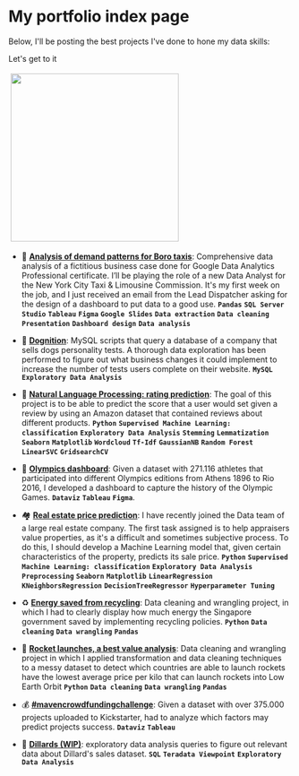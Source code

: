 # My portfolio index page

Below, I'll be posting the best projects I've done to hone my data skills:

Let's get to it

<img src="https://media0.giphy.com/media/cXblnKXr2BQOaYnTni/giphy.gif" height="300" style="vertical-align:top; margin:4px">

- 🚕 **[Analysis of demand patterns for Boro taxis](https://github.com/gpozzi/capstone-google-analytics/blob/main/README.md)**: Comprehensive data analysis of a fictitious business case done for Google Data Analytics Professional certificate. I’ll be playing the role of a new Data Analyst for the New York City Taxi & Limousine Commission. It's my first week on the job, and I just received an email from the Lead Dispatcher asking for the design of a dashboard to put data to a good use. **`Pandas`** **`SQL Server Studio`** **`Tableau`** **`Figma`** **`Google Slides`** **`Data extraction`** **`Data cleaning`** **`Presentation`** **`Dashboard design`** **`Data analysis`**

- 🐶 **[Dognition](https://github.com/gpozzi/sql-projects/tree/main/managing-big-data-with-sql/dognition)**: MySQL scripts that query a database of a company that sells dogs personality tests. A thorough data exploration has been performed to figure out what business changes it could implement to increase the number of tests users complete on their website. **`MySQL`** **`Exploratory Data Analysis`**

- 💬 **[Natural Language Processing: rating prediction](https://github.com/gpozzi/machine-learning/tree/master/acamica-data-scientist/nlp)**: The goal of this project is to be able to predict the score that a user would set given a review by using an Amazon dataset that contained reviews about different products. **`Python`** **`Supervised Machine Learning: classification`** **`Exploratory Data Analysis`** **`Stemming`** **`Lemmatization`** **`Seaborn`** **`Matplotlib`** **`Wordcloud`** **`Tf-Idf`** **`GaussianNB`** **`Random Forest`** **`LinearSVC`** **`GridsearchCV`**

- 🏅 **[Olympics dashboard](https://github.com/gpozzi/data-visualization/tree/main/olympics-dashboard)**: Given a dataset with 271.116 athletes that participated into different Olympics editions from Athens 1896 to Rio 2016, I developed a dashboard to capture the history of the Olympic Games. **`Dataviz`** **`Tableau`** **`Figma`**.

- 🏘️ **[Real estate price prediction](https://github.com/gpozzi/machine-learning/tree/master/acamica-data-scientist/house_price_prediction)**: I have recently joined the Data team of a large real estate company. The first task assigned is to help appraisers value properties, as it's a difficult and sometimes subjective process. To do this, I should develop a Machine Learning model that, given certain characteristics of the property, predicts its sale price. **`Python`** **`Supervised Machine Learning: classification`** **`Exploratory Data Analysis`** **`Preprocessing`** **`Seaborn`** **`Matplotlib`** **`LinearRegression`** **`KNeighborsRegression`** **`DecisionTreeRegressor`** **`Hyperparameter Tuning`**

- ♻️ **[Energy saved from recycling](https://github.com/gpozzi/python-analytics-projects/tree/main/energy_saved)**: Data cleaning and wrangling project, in which I had to clearly display how much energy the Singapore government saved by implementing recycling policies. **`Python`** **`Data cleaning`** **`Data wrangling`** **`Pandas`**

- 🚀 **[Rocket launches, a best value analysis](https://github.com/gpozzi/python-analytics-projects/tree/main/space_launches)**: Data cleaning and wrangling project in which I applied transformation and data cleaning techniques to a messy dataset to detect which countries are able to launch rockets have the lowest average price per kilo that can launch rockets into Low Earth Orbit **`Python`** **`Data cleaning`** **`Data wrangling`** **`Pandas`**

- 💰 **[#mavencrowdfundingchallenge](https://github.com/gpozzi/data-visualization/tree/main/crowdfunding)**: Given a dataset with over 375.000 projects uploaded to Kickstarter, had to analyze which factors may predict projects success. **`Dataviz`** **`Tableau`**

- 👔 **[Dillards (WIP)](https://github.com/gpozzi/sql-projects/tree/main/managing-big-data-with-sql/dillards)**: exploratory data analysis queries to figure out relevant data about Dillard's sales dataset. **`SQL`** **`Teradata Viewpoint`** **`Exploratory Data Analysis`**
